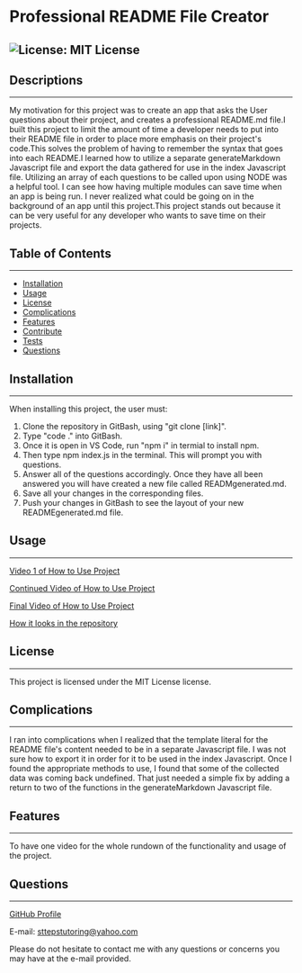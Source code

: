 
# Professional README File Creator
![License: MIT License](https://img.shields.io/badge/License-MIT-Red.svg)
---
## Descriptions
---
My motivation for this project was to create an app that asks the User questions about their project, and creates a professional README.md file.I built this project to limit the amount of time a developer needs to put into their README file in order to place more emphasis on their project's code.This solves the problem of having to remember the syntax that goes into each README.I learned how to utilize a separate generateMarkdown Javascript file and export the data gathered for use in the index Javascript file. Utilizing an array of each questions to be called upon using NODE was a helpful tool. I can see how having multiple modules can save time when an app is being run. I never realized what could be going on in the background of an app until this project.This project stands out because it can be very useful for any developer who wants to save time on their projects.
## Table of Contents
---
- [Installation](#installation)
- [Usage](#usage)
- [License](#license)
- [Complications](#complications)
- [Features](#features)
- [Contribute](#contribute)
- [Tests](#tests)
- [Questions](#questions)
## Installation
---
When installing this project, the user must: 

1. Clone the repository in GitBash, using "git clone [link]". 
2. Type "code ." into GitBash. 
3. Once it is open in VS Code, run "npm i" in termial to install npm. 
4. Then type npm index.js in the terminal. This will prompt you with questions. 
5. Answer all of the questions accordingly. Once they have all been answered you will have created a new file called READMgenerated.md. 
6. Save all your changes in the corresponding files. 
7. Push your changes in GitBash to see the layout of your new READMEgenerated.md file.
## Usage
---
[Video 1 of How to Use Project](https://drive.google.com/file/d/1egGQiflwjFYZTpb5AumUFSahtIgQDILK/view)

[Continued Video of How to Use Project](https://drive.google.com/file/d/1qP9J2r5GhcB5Wtri3mBVthLhZk1vkUHN/view)

[Final Video of How to Use Project](https://drive.google.com/file/d/1HAzXIN0K3T3r1jqFh9S23ujUXzPIaJOJ/view)

[How it looks in the repository](https://drive.google.com/file/d/15MNB43OJjmoiejwP5sDXtYs2iM_qMBPm/view)

## License
---
This project is licensed under the MIT License license.
## Complications
---
I ran into complications when I realized that the template literal for the README file's content needed to be in a separate Javascript file. I was not sure how to export it in order for it to be used in the index Javascript. Once I found the appropriate methods to use, I found that some of the collected data was coming back undefined. That just needed a simple fix by adding a return to two of the functions in the generateMarkdown Javascript file.
## Features
---
To have one video for the whole rundown of the functionality and usage of the project.
## Questions
---
[GitHub Profile](https://github.com/cmcunningham27)

E-mail: sttepstutoring@yahoo.com

Please do not hesitate to contact me with any questions or concerns you may have at the e-mail provided.
